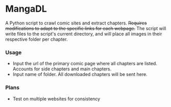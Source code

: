 # MangaDL
A Python script to crawl comic sites and extract chapters. ~~Requires modifications to adapt to the specific links for each webpage.~~ The script will write files to the script's current directory, and will place all images in their respective folder per chapter.

### Usage

* Input the url of the primary comic page where all chapters are listed. Accounts for side chapters and main chapters.
* Input name of folder. All downloaded chapters will be sent here.

### Plans

* Test on multiple websites for consistency

